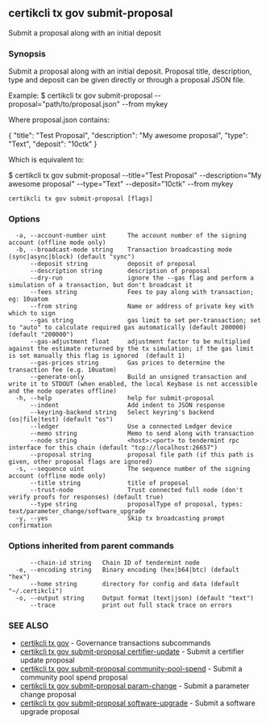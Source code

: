 ## certikcli tx gov submit-proposal

Submit a proposal along with an initial deposit

### Synopsis

Submit a proposal along with an initial deposit.
Proposal title, description, type and deposit can be given directly or through a proposal JSON file.

Example:
$ certikcli tx gov submit-proposal --proposal="path/to/proposal.json" --from mykey

Where proposal.json contains:

{
  "title": "Test Proposal",
  "description": "My awesome proposal",
  "type": "Text",
  "deposit": "10ctk"
}

Which is equivalent to:

$ certikcli tx gov submit-proposal --title="Test Proposal" --description="My awesome proposal" --type="Text" --deposit="10ctk" --from mykey

```
certikcli tx gov submit-proposal [flags]
```

### Options

```
  -a, --account-number uint      The account number of the signing account (offline mode only)
  -b, --broadcast-mode string    Transaction broadcasting mode (sync|async|block) (default "sync")
      --deposit string           deposit of proposal
      --description string       description of proposal
      --dry-run                  ignore the --gas flag and perform a simulation of a transaction, but don't broadcast it
      --fees string              Fees to pay along with transaction; eg: 10uatom
      --from string              Name or address of private key with which to sign
      --gas string               gas limit to set per-transaction; set to "auto" to calculate required gas automatically (default 200000) (default "200000")
      --gas-adjustment float     adjustment factor to be multiplied against the estimate returned by the tx simulation; if the gas limit is set manually this flag is ignored  (default 1)
      --gas-prices string        Gas prices to determine the transaction fee (e.g. 10uatom)
      --generate-only            Build an unsigned transaction and write it to STDOUT (when enabled, the local Keybase is not accessible and the node operates offline)
  -h, --help                     help for submit-proposal
      --indent                   Add indent to JSON response
      --keyring-backend string   Select keyring's backend (os|file|test) (default "os")
      --ledger                   Use a connected Ledger device
      --memo string              Memo to send along with transaction
      --node string              <host>:<port> to tendermint rpc interface for this chain (default "tcp://localhost:26657")
      --proposal string          proposal file path (if this path is given, other proposal flags are ignored)
  -s, --sequence uint            The sequence number of the signing account (offline mode only)
      --title string             title of proposal
      --trust-node               Trust connected full node (don't verify proofs for responses) (default true)
      --type string              proposalType of proposal, types: text/parameter_change/software_upgrade
  -y, --yes                      Skip tx broadcasting prompt confirmation
```

### Options inherited from parent commands

```
      --chain-id string   Chain ID of tendermint node
  -e, --encoding string   Binary encoding (hex|b64|btc) (default "hex")
      --home string       directory for config and data (default "~/.certikcli")
  -o, --output string     Output format (text|json) (default "text")
      --trace             print out full stack trace on errors
```

### SEE ALSO

* [certikcli tx gov](certikcli_tx_gov.md)	 - Governance transactions subcommands
* [certikcli tx gov submit-proposal certifier-update](certikcli_tx_gov_submit-proposal_certifier-update.md)	 - Submit a certifier update proposal
* [certikcli tx gov submit-proposal community-pool-spend](certikcli_tx_gov_submit-proposal_community-pool-spend.md)	 - Submit a community pool spend proposal
* [certikcli tx gov submit-proposal param-change](certikcli_tx_gov_submit-proposal_param-change.md)	 - Submit a parameter change proposal
* [certikcli tx gov submit-proposal software-upgrade](certikcli_tx_gov_submit-proposal_software-upgrade.md)	 - Submit a software upgrade proposal


